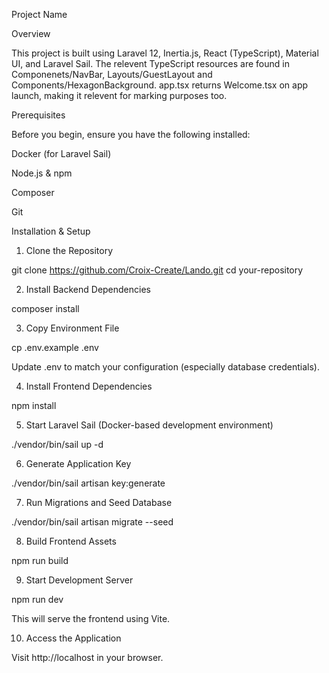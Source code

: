 Project Name

Overview

This project is built using Laravel 12, Inertia.js, React (TypeScript), Material UI, and Laravel Sail.
The relevent TypeScript resources are found in Componenets/NavBar, Layouts/GuestLayout and Components/HexagonBackground.
app.tsx returns Welcome.tsx on app launch, making it relevent for marking purposes too.

Prerequisites

Before you begin, ensure you have the following installed:

Docker (for Laravel Sail)

Node.js & npm

Composer

Git

Installation & Setup

1. Clone the Repository

git clone https://github.com/Croix-Create/Lando.git
cd your-repository

2. Install Backend Dependencies

composer install

3. Copy Environment File

cp .env.example .env

Update .env to match your configuration (especially database credentials).

4. Install Frontend Dependencies

npm install

5. Start Laravel Sail (Docker-based development environment)

./vendor/bin/sail up -d

6. Generate Application Key

./vendor/bin/sail artisan key:generate

7. Run Migrations and Seed Database

./vendor/bin/sail artisan migrate --seed

8. Build Frontend Assets

npm run build

9. Start Development Server

npm run dev

This will serve the frontend using Vite.

10. Access the Application

Visit http://localhost in your browser.
